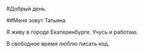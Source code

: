 #Добрый день. 

##Меня зовут Татьяна

Я живу в городе Екатеринбурге.
Учусь и работаю.

В свободное время люблю писать код.


